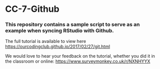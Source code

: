 # CC-7-Github

### This repository contains a sample script to serve as an example when syncing RStudio with Github.

The full tutorial is available to view here https://ourcodingclub.github.io/2017/02/27/git.html

We would love to hear your feedback on the tutorial, whether you did it in the classroom or online: 
https://www.surveymonkey.co.uk/r/NXNHYYX
